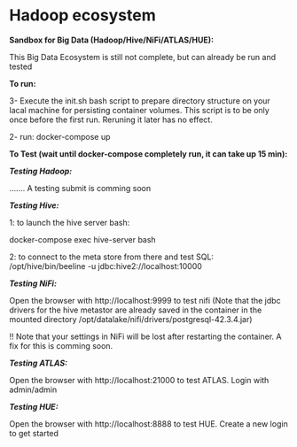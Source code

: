 # Hadoop ecosystem

**Sandbox for Big Data (Hadoop/Hive/NiFi/ATLAS/HUE):**

This Big Data Ecosystem is still not complete, but can already be run and tested


**To run:**

3- Execute the init.sh bash script to prepare directory structure on your lacal machine for persisting container volumes. This script is to be only once before the first run. Reruning it later has no effect.

2- run: docker-compose up

**To Test (wait until docker-compose completely run, it can take up 15 min):**

***Testing Hadoop:*** 

....... A testing submit is comming soon

***Testing Hive:***

1: to launch the hive server bash:

docker-compose exec hive-server bash


2: to connect to the meta store from there and test SQL:
/opt/hive/bin/beeline -u jdbc:hive2://localhost:10000

***Testing NiFi:***

Open the browser with http://localhost:9999 to test nifi (Note that the jdbc drivers for the hive metastor are already saved in the container in the mounted directory /opt/datalake/nifi/drivers/postgresql-42.3.4.jar) 

!! Note that your settings in NiFi will be lost after restarting the container. A fix for this is comming soon.

***Testing ATLAS:***

Open the browser with http://localhost:21000 to test ATLAS. Login with admin/admin

***Testing HUE:***

Open the browser with http://localhost:8888 to test HUE. Create a new login to get started
